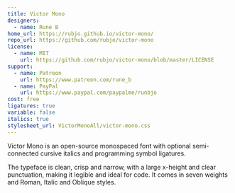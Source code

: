 ```yaml
---
title: Victor Mono
designers:
  - name: Rune B
home_url: https://rubjo.github.io/victor-mono/
repo_url: https://github.com/rubjo/victor-mono
license:
  - name: MIT
    url: https://github.com/rubjo/victor-mono/blob/master/LICENSE
support:
  - name: Patreon
    url: https://www.patreon.com/rune_b
  - name: PayPal
    url: https://www.paypal.com/paypalme/runbjo
cost: free
ligatures: true
variable: false
italics: true
stylesheet_url: VictorMonoAll/victor-mono.css
---
```


Victor Mono is an open-source monospaced font with optional semi-connected cursive italics and programming symbol ligatures.

The typeface is clean, crisp and narrow, with a large x-height and clear punctuation, making it legible and ideal for code. It comes in seven weights and Roman, Italic and Oblique styles.
